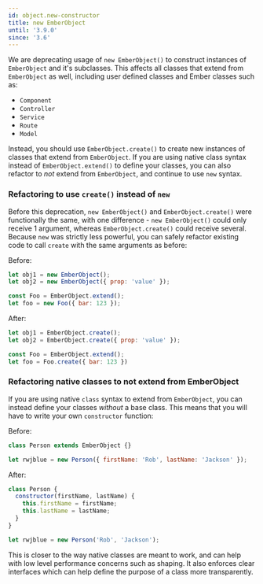 ```yaml
---
id: object.new-constructor
title: new EmberObject
until: '3.9.0'
since: '3.6'
---
```


We are deprecating usage of `new EmberObject()` to construct instances of
`EmberObject` and it's subclasses. This affects all classes that extend from
`EmberObject` as well, including user defined classes and Ember classes such as:

* `Component`
* `Controller`
* `Service`
* `Route`
* `Model`

Instead, you should use `EmberObject.create()` to create new instances of
classes that extend from `EmberObject`. If you are using native class syntax
instead of `EmberObject.extend()` to define your classes, you can also refactor
to _not_ extend from `EmberObject`, and continue to use `new` syntax.

### Refactoring to use `create()` instead of `new`

Before this deprecation, `new EmberObject()` and `EmberObject.create()` were
functionally the same, with one difference - `new EmberObject()` could only
receive 1 argument, whereas `EmberObject.create()` could receive several.
Because `new` was strictly less powerful, you can safely refactor existing code
to call `create` with the same arguments as before:

Before:

```js
let obj1 = new EmberObject();
let obj2 = new EmberObject({ prop: 'value' });

const Foo = EmberObject.extend();
let foo = new Foo({ bar: 123 });
```

After:

```js
let obj1 = EmberObject.create();
let obj2 = EmberObject.create({ prop: 'value' });

const Foo = EmberObject.extend();
let foo = Foo.create({ bar: 123 })
```

### Refactoring native classes to not extend from EmberObject

If you are using native `class` syntax to extend from `EmberObject`, you can
instead define your classes _without_ a base class. This means that you will
have to write your own `constructor` function:

Before:

```js
class Person extends EmberObject {}

let rwjblue = new Person({ firstName: 'Rob', lastName: 'Jackson' });
```

After:

```js
class Person {
  constructor(firstName, lastName) {
    this.firstName = firstName;
    this.lastName = lastName;
  }
}

let rwjblue = new Person('Rob', 'Jackson');
```

This is closer to the way native classes are meant to work, and can help with
low level performance concerns such as shaping. It also enforces clear
interfaces which can help define the purpose of a class more transparently.

